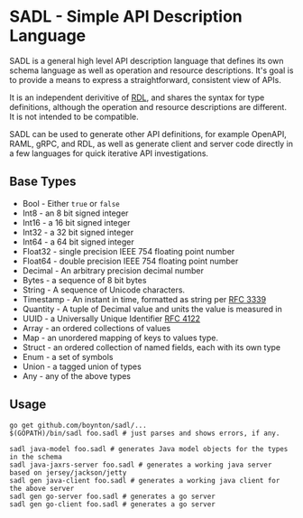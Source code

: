 # SADL - Simple API Description Language

SADL is a general high level API description language that defines its own schema language as well as operation and resource
descriptions. It's goal is to provide a means to express a straightforward, consistent view of APIs.

It is an independent derivitive of [RDL](https://github.com/ardielle), and shares the syntax for type definitions, although
the operation and resource descriptions are different. It is not intended to be compatible.

SADL can be used to generate other API definitions, for example OpenAPI, RAML, gRPC, and RDL, as well as generate client
and server code directly in a few languages for quick iterative API investigations.

## Base Types

- Bool - Either `true` or `false`
- Int8 - an 8 bit signed integer
- Int16 - a 16 bit signed integer
- Int32 - a 32 bit signed integer
- Int64 - a 64 bit signed integer
- Float32 - single precision IEEE 754 floating point number
- Float64 - double precision IEEE 754 floating point number
- Decimal - An arbitrary precision decimal number
- Bytes - a sequence of 8 bit bytes
- String - A sequence of Unicode characters.
- Timestamp - An instant in time, formatted as string per [RFC 3339](http://tools.ietf.org/html/rfc3339)
- Quantity - A tuple of Decimal value and units the value is measured in
- UUID - a Universally Unique Identifier [RFC 4122](http://tools.ietf.org/html/rfc4122)
- Array - an ordered collections of values
- Map - an unordered mapping of keys to values type.
- Struct - an ordered collection of named fields, each with its own type
- Enum - a set of symbols
- Union - a tagged union of types
- Any - any of the above types


## Usage

    go get github.com/boynton/sadl/...
    $(GOPATH)/bin/sadl foo.sadl # just parses and shows errors, if any.

    sadl java-model foo.sadl # generates Java model objects for the types in the schema
    sadl java-jaxrs-server foo.sadl # generates a working java server based on jersey/jackson/jetty
    sadl gen java-client foo.sadl # generates a working java client for the above server
    sadl gen go-server foo.sadl # generates a go server
    sadl gen go-client foo.sadl # generates a go server

##





